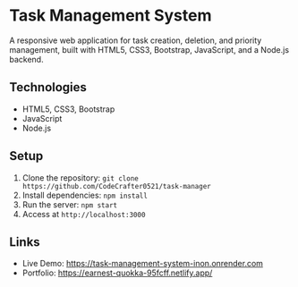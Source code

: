# Task Management System

A responsive web application for task creation, deletion, and priority management, built with HTML5, CSS3, Bootstrap, JavaScript, and a Node.js backend.

## Technologies
- HTML5, CSS3, Bootstrap
- JavaScript
- Node.js

## Setup
1. Clone the repository: `git clone https://github.com/CodeCrafter0521/task-manager`
2. Install dependencies: `npm install`
3. Run the server: `npm start`
4. Access at `http://localhost:3000`

## Links
- Live Demo: https://task-management-system-inon.onrender.com
- Portfolio: https://earnest-quokka-95fcff.netlify.app/
